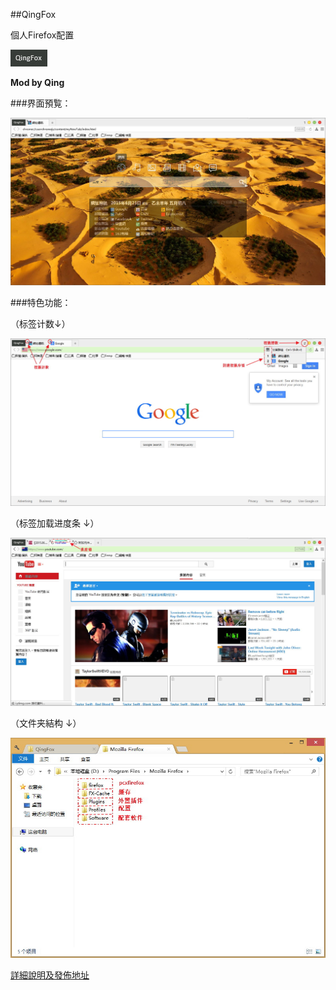 ##QingFox

個人Firefox配置

![QingFox-Icon](img/QingFox-Icon.jpg)

**Mod by Qing**

###界面預覧：

![QingFox-Preview](img/QingFox-Preview.jpg)

###特色功能：

（标签计数↓）

![QingFox-TabNumber](img/QingFox-TabNumber.jpg)

（标签加载进度条 ↓）

![QingFox-Progressbar](img/QingFox-Progressbar.jpg)

（文件夹結构 ↓）

![QingFox-FolderStructure](img/QingFox-FolderStructure.jpg)

[詳細說明及發佈地址][1]


[1]: http://bbs.kafan.cn/thread-1792671-1-1.html

